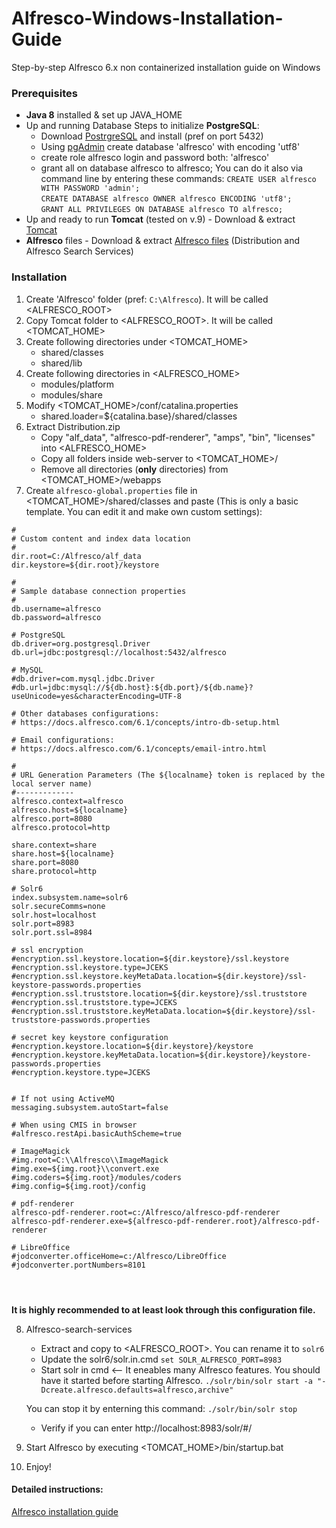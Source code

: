 # Alfresco-Windows-Installation-Guide
Step-by-step Alfresco 6.x non containerized installation guide on Windows

### Prerequisites
 - **Java 8** installed & set up JAVA_HOME
 - Up and running Database
	Steps to initialize **PostgreSQL**:
	- Download [PostrgreSQL]([https://www.postgresql.org/download/]) and install (pref on port 5432)
	- Using [pgAdmin](https://www.pgadmin.org/) create database 'alfresco' with encoding 'utf8'
	- create role alfresco login and password both: 'alfresco'
	- grant all on database alfresco to alfresco;
	You can do it also via command line by entering these commands:
	`CREATE USER alfresco WITH PASSWORD 'admin';`  
	`CREATE DATABASE alfresco OWNER alfresco ENCODING 'utf8';`  
	`GRANT ALL PRIVILEGES ON DATABASE alfresco TO alfresco;`  
- Up and ready to run **Tomcat** (tested on v.9)
		- Download & extract [Tomcat](https://tomcat.apache.org/download-90.cgi) 
-  **Alfresco** files
		- Download & extract [Alfresco files](https://www.alfresco.com/thank-you/thank-you-downloading-alfresco-community-edition) (Distribution and  Alfresco Search Services)
	
	
### Installation
1. Create 'Alfresco' folder (pref: `C:\Alfresco`). It will be called <ALFRESCO_ROOT>
2. Copy Tomcat folder to <ALFRESCO_ROOT>. It will be called <TOMCAT_HOME>
3. Create following directories under <TOMCAT_HOME>
	- shared/classes
	- shared/lib
4.	Create following directories in <ALFRESCO_HOME>
	- modules/platform
	- modules/share
5. Modify <TOMCAT_HOME>/conf/catalina.properties 
	- shared.loader=${catalina.base}/shared/classes
6. Extract Distribution.zip
	- Copy "alf_data", "alfresco-pdf-renderer", "amps", "bin", "licenses" into <ALFRESCO_HOME>
	- Copy all folders inside web-server to <TOMCAT_HOME>/
	- Remove all directories (**only** directories)  from  <TOMCAT_HOME>/webapps
7. Create `alfresco-global.properties` file in <TOMCAT_HOME>/shared/classes and paste (This is only a basic template. You can edit it and make own custom settings):
```
#
# Custom content and index data location
#
dir.root=C:/Alfresco/alf_data
dir.keystore=${dir.root}/keystore

#
# Sample database connection properties
#
db.username=alfresco
db.password=alfresco

# PostgreSQL
db.driver=org.postgresql.Driver
db.url=jdbc:postgresql://localhost:5432/alfresco

# MySQL
#db.driver=com.mysql.jdbc.Driver
#db.url=jdbc:mysql://${db.host}:${db.port}/${db.name}?useUnicode=yes&characterEncoding=UTF-8 

# Other databases configurations:
# https://docs.alfresco.com/6.1/concepts/intro-db-setup.html

# Email configurations:
# https://docs.alfresco.com/6.1/concepts/email-intro.html

#
# URL Generation Parameters (The ${localname} token is replaced by the local server name)
#-------------
alfresco.context=alfresco
alfresco.host=${localname}
alfresco.port=8080
alfresco.protocol=http

share.context=share
share.host=${localname}
share.port=8080
share.protocol=http

# Solr6
index.subsystem.name=solr6
solr.secureComms=none
solr.host=localhost
solr.port=8983
solr.port.ssl=8984

# ssl encryption
#encryption.ssl.keystore.location=${dir.keystore}/ssl.keystore
#encryption.ssl.keystore.type=JCEKS
#encryption.ssl.keystore.keyMetaData.location=${dir.keystore}/ssl-keystore-passwords.properties
#encryption.ssl.truststore.location=${dir.keystore}/ssl.truststore
#encryption.ssl.truststore.type=JCEKS
#encryption.ssl.truststore.keyMetaData.location=${dir.keystore}/ssl-truststore-passwords.properties

# secret key keystore configuration
#encryption.keystore.location=${dir.keystore}/keystore
#encryption.keystore.keyMetaData.location=${dir.keystore}/keystore-passwords.properties
#encryption.keystore.type=JCEKS


# If not using ActiveMQ
messaging.subsystem.autoStart=false

# When using CMIS in browser
#alfresco.restApi.basicAuthScheme=true

# ImageMagick
#img.root=C:\\Alfresco\\ImageMagick
#img.exe=${img.root}\\convert.exe
#img.coders=${img.root}/modules/coders
#img.config=${img.root}/config

# pdf-renderer
alfresco-pdf-renderer.root=c:/Alfresco/alfresco-pdf-renderer
alfresco-pdf-renderer.exe=${alfresco-pdf-renderer.root}/alfresco-pdf-renderer

# LibreOffice
#jodconverter.officeHome=c:/Alfresco/LibreOffice
#jodconverter.portNumbers=8101




```
__It is highly recommended to at least look through this configuration file.__

8.  Alfresco-search-services 
	- Extract and copy to <ALFRESCO_ROOT>. You can rename it to `solr6`
	- Update the solr6/solr.in.cmd
		`set SOLR_ALFRESCO_PORT=8983`
	- Start solr in cmd <-- It eneables many Alfresco features. You should have it started before starting Alfresco.
	`./solr/bin/solr start -a "-Dcreate.alfresco.defaults=alfresco,archive"`

	You can stop it by enterning this command:
	`./solr/bin/solr stop`
	
	- Verify if you can enter http://localhost:8983/solr/#/
9.  Start Alfresco by executing  <TOMCAT_HOME>/bin/startup.bat
10. Enjoy!


#### Detailed instructions:
[Alfresco installation guide](https://docs.alfresco.com/community/concepts/install-community-intro.html)

